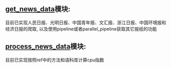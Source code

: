 ## [get_news_data]()模块:  
目前已实现人民日报、光明日报、中国青年报、文汇报、浙江日报、中国环境报和经济日报的爬取, 以及使用pipeline或者parallel_pipeline获取其它报纸的功能

## [process_news_data]()模块:  
目前已实现按照ref中的方法和语料库计算cpu指数
